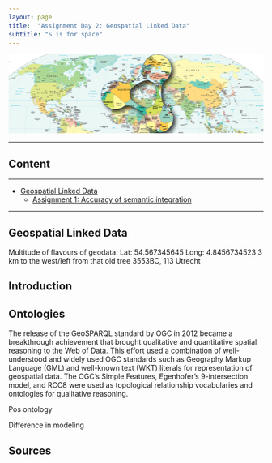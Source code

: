 ```yaml
---
layout: page
title:  "Assignment Day 2: Geospatial Linked Data"
subtitle: "S is for space"
---
```


<img src="gld.png" alt="Geospatial Linked Data">

---------------

## Content
---

- [Geospatial Linked Data](#recon)
  - [Assignment 1: Accuracy of semantic integration ](#ass1)

--------------
## Geospatial Linked Data <a name="gld"></a>

Multitude of flavours of geodata:
Lat:   54.567345645
Long: 4.8456734523
3 km to the west/left from that old tree
3553BC, 113
Utrecht

## Introduction


## Ontologies

The release of the GeoSPARQL standard by OGC in 2012 became a breakthrough achievement that 
brought qualitative and quantitative spatial reasoning to the Web of Data. 
This effort used a combination of well-understood and widely used OGC standards such as Geography Markup Language (GML) 
and well-known text (WKT) literals for representation of geospatial data. The OGC’s Simple Features, 
Egenhofer’s 9-intersection model, and RCC8 were used as topological relationship vocabularies and ontologies 
for qualitative reasoning. 

Pos ontology

Difference in modeling


## Sources



